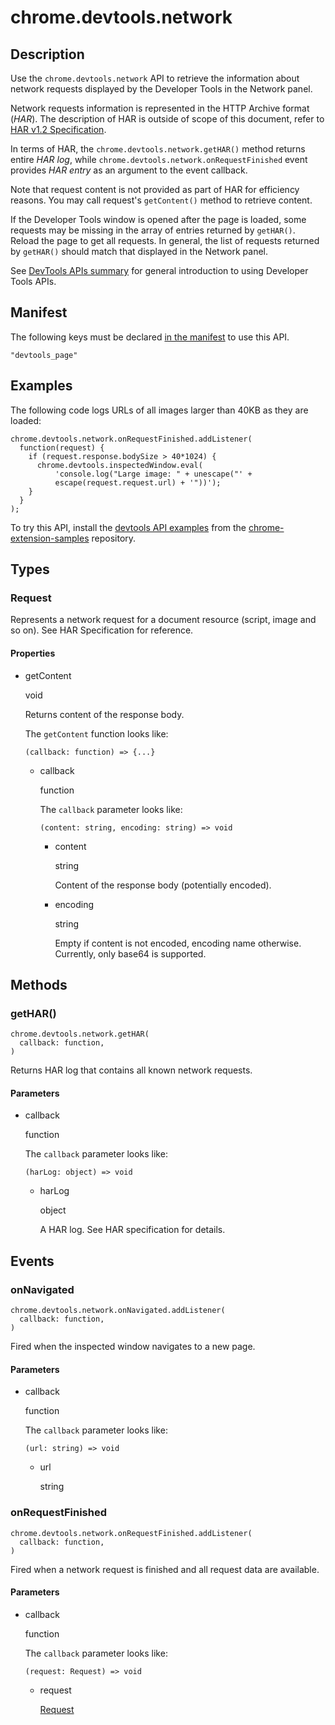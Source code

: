 # chrome.devtools.network

## Description

Use the `chrome.devtools.network` API to retrieve the information about network requests displayed by the Developer Tools in the Network panel.

Network requests information is represented in the HTTP Archive format (*HAR*). The description of HAR is outside of scope of this document, refer to [HAR v1.2 Specification](http://www.softwareishard.com/blog/har-12-spec/).

In terms of HAR, the `chrome.devtools.network.getHAR()` method returns entire *HAR log*, while `chrome.devtools.network.onRequestFinished` event provides *HAR entry* as an argument to the event callback.

Note that request content is not provided as part of HAR for efficiency reasons. You may call request's `getContent()` method to retrieve content.

If the Developer Tools window is opened after the page is loaded, some requests may be missing in the array of entries returned by `getHAR()`. Reload the page to get all requests. In general, the list of requests returned by `getHAR()` should match that displayed in the Network panel.

See [DevTools APIs summary](/docs/extensions/how-to/devtools/extend-devtools) for general introduction to using Developer Tools APIs.

## Manifest

The following keys must be declared [in the manifest](/docs/extensions/mv3/manifest) to use this API.

`"devtools_page"`

## Examples

The following code logs URLs of all images larger than 40KB as they are loaded:

```
chrome.devtools.network.onRequestFinished.addListener(
  function(request) {
    if (request.response.bodySize > 40*1024) {
      chrome.devtools.inspectedWindow.eval(
          'console.log("Large image: " + unescape("' +
          escape(request.request.url) + '"))');
    }
  }
);
```

To try this API, install the [devtools API examples](https://github.com/GoogleChrome/chrome-extensions-samples/tree/main/api-samples/devtools) from the [chrome-extension-samples](https://github.com/GoogleChrome/chrome-extensions-samples/tree/main/api-samples) repository.

## Types

### Request

Represents a network request for a document resource (script, image and so on). See HAR Specification for reference.

#### Properties

- getContent
  
  void
  
  Returns content of the response body.
  
  The `getContent` function looks like:
  
  ```
  (callback: function) => {...}
  ```
  
  - callback
    
    function
    
    The `callback` parameter looks like:
    
    ```
    (content: string, encoding: string) => void
    ```
    
    - content
      
      string
      
      Content of the response body (potentially encoded).
    - encoding
      
      string
      
      Empty if content is not encoded, encoding name otherwise. Currently, only base64 is supported.

## Methods

### getHAR()

```
chrome.devtools.network.getHAR(
  callback: function,
)
```

Returns HAR log that contains all known network requests.

#### Parameters

- callback
  
  function
  
  The `callback` parameter looks like:
  
  ```
  (harLog: object) => void
  ```
  
  - harLog
    
    object
    
    A HAR log. See HAR specification for details.

## Events

### onNavigated

```
chrome.devtools.network.onNavigated.addListener(
  callback: function,
)
```

Fired when the inspected window navigates to a new page.

#### Parameters

- callback
  
  function
  
  The `callback` parameter looks like:
  
  ```
  (url: string) => void
  ```
  
  - url
    
    string

### onRequestFinished

```
chrome.devtools.network.onRequestFinished.addListener(
  callback: function,
)
```

Fired when a network request is finished and all request data are available.

#### Parameters

- callback
  
  function
  
  The `callback` parameter looks like:
  
  ```
  (request: Request) => void
  ```
  
  - request
    
    [Request](#type-Request)